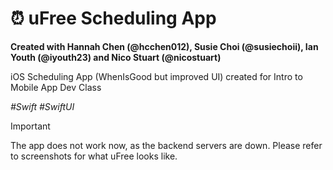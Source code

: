 # ⏰ uFree Scheduling App

**Created with Hannah Chen \(@hcchen012\), Susie Choi \(@susiechoii\), Ian Youth \(@iyouth23\) and Nico Stuart \(@nicostuart\)**

iOS Scheduling App (WhenIsGood but improved UI) created for Intro to Mobile App Dev Class

_\#Swift \#SwiftUI_

> [!IMPORTANT]
> The app does not work now, as the backend servers are down. Please refer to screenshots for what uFree looks like.
